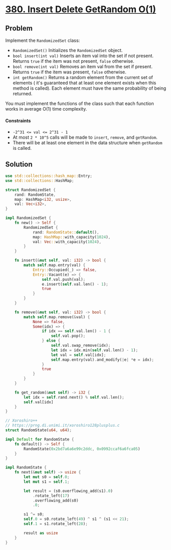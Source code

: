 # [380. Insert Delete GetRandom O(1)](https://leetcode.com/problems/insert-delete-getrandom-o1/)

## Problem

Implement the `RandomizedSet` class:

* `RandomizedSet()` Initializes the `RandomizedSet` object.
* `bool insert(int val)` Inserts an item val into the set if not present.
  Returns `true` if the item was not present, `false` otherwise.
* `bool remove(int val)` Removes an item val from the set if present.
  Returns `true` if the item was present, `false` otherwise.
* `int getRandom()` Returns a random element from the current set of elements (
  it's guaranteed that at least one element exists when this method is called).
  Each element must have the same probability of being returned.

You must implement the functions of the class such that each function works in
average O(1) time complexity.

#### Constraints

* `-2^31 <= val <= 2^31 - 1`
* At most `2 * 10^5` calls will be made to `insert`, `remove`, and `getRandom`.
* There will be at least one element in the data structure when `getRandom` is
  called.

## Solution

```rust
use std::collections::hash_map::Entry;
use std::collections::HashMap;

struct RandomizedSet {
    rand: RandomState,
    map: HashMap<i32, usize>,
    val: Vec<i32>,
}

impl RandomizedSet {
    fn new() -> Self {
        RandomizedSet {
            rand: RandomState::default(),
            map: HashMap::with_capacity(1024),
            val: Vec::with_capacity(1024),
        }
    }

    fn insert(&mut self, val: i32) -> bool {
        match self.map.entry(val) {
            Entry::Occupied(_) => false,
            Entry::Vacant(e) => {
                self.val.push(val);
                e.insert(self.val.len() - 1);
                true
            }
        }
    }

    fn remove(&mut self, val: i32) -> bool {
        match self.map.remove(&val) {
            None => false,
            Some(idx) => {
                if idx == self.val.len() - 1 {
                    self.val.pop();
                } else {
                    self.val.swap_remove(idx);
                    let idx = idx.min(self.val.len() - 1);
                    let val = self.val[idx];
                    self.map.entry(val).and_modify(|e| *e = idx);
                }
                true
            }
        }
    }

    fn get_random(&mut self) -> i32 {
        let idx = self.rand.next() % self.val.len();
        self.val[idx]
    }
}

// Xoroshiro++
// https://prng.di.unimi.it/xoroshiro128plusplus.c
struct RandomState(u64, u64);

impl Default for RandomState {
    fn default() -> Self {
        RandomState(0x2bd7a6a6e99c2ddc, 0x0992ccaf6a6fca05)
    }
}

impl RandomState {
    fn next(&mut self) -> usize {
        let mut s0 = self.0;
        let mut s1 = self.1;

        let result = (s0.overflowing_add(s1).0)
            .rotate_left(17)
            .overflowing_add(s0)
            .0;

        s1 ^= s0;
        self.0 = s0.rotate_left(49) ^ s1 ^ (s1 << 21);
        self.1 = s1.rotate_left(28);

        result as usize
    }
}

```